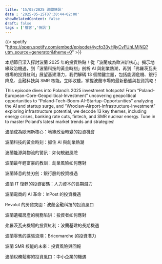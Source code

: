 ```yaml
---
title: '15/05/2025 瑞閣快訊'
date : '2025-05-15T07:30:44+02:00'
showRelatedContent: false
draft: false
tags : ['播客','快訊']
---
```

{{< spotify "https://open.spotify.com/embed/episode/4ycfq33yHIjyCvFUhLMjNQ?utm_source=generator&theme=0" >}}


本期節目深入探討波蘭 2025 年的投資熱點！從「波蘭成為歐洲新核心」揭示地緣政治機遇，到「波蘭科技的黃金時刻」剖析 AI 與創業熱潮，再到「弗羅茨瓦夫機場的投資紅利」展望基建潛力，我們解碼 13 個關鍵主題，包括能源危機、銀行降息、金融科技與 SMR 核能。立即收聽，掌握波蘭市場的最新動態與投資策略！




This episode dives into Poland’s 2025 investment hotspots! From “Poland-European-Core-Geopolitical-Investment” uncovering geopolitical opportunities to “Poland-Tech-Boom-AI-Startup-Opportunities” analyzing the AI and startup surge, and “Wroclaw-Airport-Infrastructure-Investment” exploring infrastructure potential, we decode 13 key themes, including energy crises, banking rate cuts, fintech, and SMR nuclear energy. Tune in to master Poland’s latest market trends and strategies!



波蘭成為歐洲新核心：地緣政治轉變的投資機會

波蘭科技的黃金時刻：抓住 AI 與創業熱潮

波蘭能源與物流的警訊：如何規避風險

波蘭最年輕富豪的教訓：創業風險如何應對

波蘭降息的雙刃劍：銀行股的投資機遇

波蘭 IT 復甦的投資密碼：人力資本的長期潛力

波蘭電商的 AI 革命：InPost 的投資機遇

Revolut 的房貸突圍：波蘭金融科技的投資風口

波蘭遺囑房產的稅務陷阱：投資者如何應對

弗羅茨瓦夫機場的投資紅利：波蘭基建的長期機遇

波蘭零售的擴張浪潮：Bricomarche 的投資潛力

波蘭 SMR 核能的未來：投資風險與回報

波蘭稅務鬆綁的投資風口：中小企業的機遇